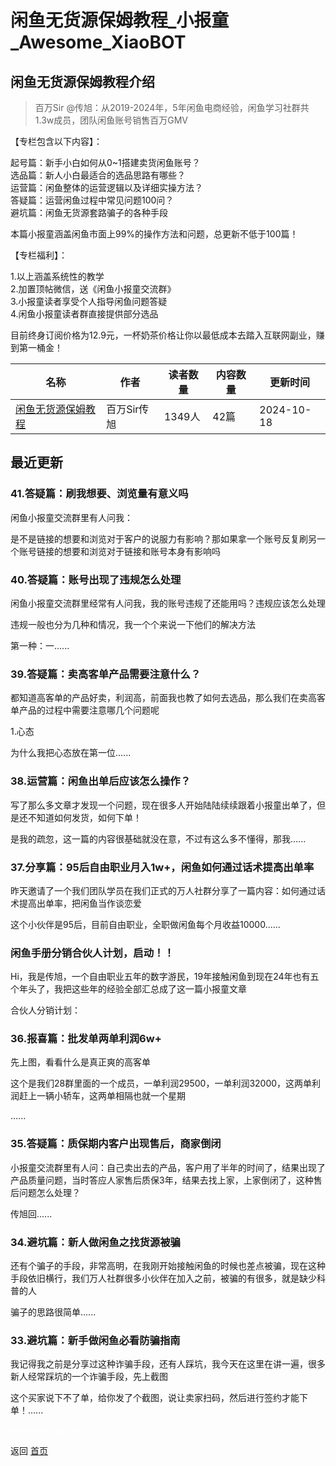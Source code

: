 # 闲鱼无货源保姆教程_小报童_Awesome_XiaoBOT

## 闲鱼无货源保姆教程介绍
> 百万Sir @传旭：从2019-2024年，5年闲鱼电商经验，闲鱼学习社群共1.3w成员，团队闲鱼账号销售百万GMV    
    
【专栏包含以下内容】：    
    
起号篇：新手小白如何从0~1搭建卖货闲鱼账号？    
选品篇：新人小白最适合的选品思路有哪些？    
运营篇：闲鱼整体的运营逻辑以及详细实操方法？    
答疑篇：运营闲鱼过程中常见问题100问？    
避坑篇：闲鱼无货源套路骗子的各种手段    
    
本篇小报童涵盖闲鱼市面上99%的操作方法和问题，总更新不低于100篇！    
    
【专栏福利】：    
    
1.以上涵盖系统性的教学    
2.加置顶帖微信，送《闲鱼小报童交流群》    
3.小报童读者享受个人指导闲鱼问题答疑    
4.闲鱼小报童读者群直接提供部分选品    
    
目前终身订阅价格为12.9元，一杯奶茶价格让你以最低成本去踏入互联网副业，赚到第一桶金！  
  


|名称|作者|读者数量|内容数量|更新时间|
|---|---|---|---|---|
|[闲鱼无货源保姆教程](https://xiaobot.net/p/Wangbaiwan_233?refer=0b133df9-27dc-423b-8101-639049001c13)|百万Sir传旭|1349人|42篇|2024-10-18|

## 最近更新
### 41.答疑篇：刷我想要、浏览量有意义吗

闲鱼小报童交流群里有人问我：

是不是链接的想要和浏览对于客户的说服力有影响？那如果拿一个账号反复刷另一个账号链接的想要和浏览对于链接和账号本身有影响吗

### 40.答疑篇：账号出现了违规怎么处理

闲鱼小报童交流群里经常有人问我，我的账号违规了还能用吗？违规应该怎么处理

违规一般也分为几种和情况，我一个个来说一下他们的解决方法

第一种：一......

### 39.答疑篇：卖高客单产品需要注意什么？

都知道高客单的产品好卖，利润高，前面我也教了如何去选品，那么我们在卖高客单产品的过程中需要注意哪几个问题呢

1.心态

为什么我把心态放在第一位......

### 38.运营篇：闲鱼出单后应该怎么操作？

写了那么多文章才发现一个问题，现在很多人开始陆陆续续跟着小报童出单了，但是还不知道如何发货，如何下单！

是我的疏忽，这一篇的内容很基础就没在意，不过有这么多不懂得，那我......

### 37.分享篇：95后自由职业月入1w+，闲鱼如何通过话术提高出单率

昨天邀请了一个我们团队学员在我们正式的万人社群分享了一篇内容：如何通过话术提高出单率，把闲鱼当作谈恋爱

这个小伙伴是95后，目前自由职业，全职做闲鱼每个月收益10000......

### 闲鱼手册分销合伙人计划，启动！！

Hi，我是传旭，一个自由职业五年的数字游民，19年接触闲鱼到现在24年也有五个年头了，我把这些年的经验全部汇总成了这一篇小报童文章

合伙人分销计划：

### 36.报喜篇：批发单两单利润6w+

先上图，看看什么是真正爽的高客单

这个是我们28群里面的一个成员，一单利润29500，一单利润32000，这两单利润赶上一辆小轿车，这两单相隔也就一个星期

......

### 35.答疑篇：质保期内客户出现售后，商家倒闭

小报童交流群里有人问：自己卖出去的产品，客户用了半年的时间了，结果出现了产品质量问题，当时答应人家售后质保3年，结果去找上家，上家倒闭了，这种售后问题怎么处理？

传旭回......

### 34.避坑篇：新人做闲鱼之找货源被骗

还有个骗子的手段，非常高明，在我刚开始接触闲鱼的时候也差点被骗，现在这种手段依旧横行，我们万人社群很多小伙伴在加入之前，被骗的有很多，就是缺少科普的人

骗子的思路很简单......

### 33.避坑篇：新手做闲鱼必看防骗指南

我记得我之前是分享过这种诈骗手段，还有人踩坑，我今天在这里在讲一遍，很多新人经常踩坑的一个诈骗手段，先上截图

这个买家说下不了单，给你发了个截图，说让卖家扫码，然后进行签约才能下单！......


<a href="https://github.com/Reno9527/awesome-xiaobot" style="color: white; text-decoration: none;">awesome-xiaobot</a>

返回 [首页](../README.md)
